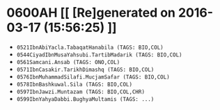 # 0600AH [[ [Re]generated on 2016-03-17 (15:56:25) ]]

* `0521IbnAbiYacla.TabaqatHanabila (TAGS: BIO,COL)`
* `0544CiyadIbnMusaYahsubi.TartibMadarik (TAGS: BIO,COL)`
* `0561Samcani.Ansab (TAGS: ONO,COL)`
* `0571IbnCasakir.TarikhDimashq (TAGS: BIO,COL)`
* `0576IbnMuhammadSilafi.MucjamSafar (TAGS: BIO,COL)`
* `0578IbnBashkuwal.Sila (TAGS: BIO,COL)`
* `0597IbnJawzi.Muntazam (TAGS: BIO,COL,CHR)`
* `0599IbnYahyaDabbi.BughyaMultamis (TAGS: ...)`
